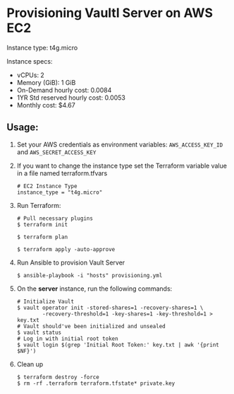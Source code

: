 # Provisioning Vaultl Server on AWS EC2

Instance type: t4g.micro

Instance specs:
- vCPUs: 2
- Memory (GiB): 1 GiB
- On-Demand hourly cost: 0.0084
- 1YR Std reserved hourly cost: 0.0053
- Monthly cost: $4.67

## Usage:

1. Set your AWS credentials as environment variables: `AWS_ACCESS_KEY_ID` and `AWS_SECRET_ACCESS_KEY`
 
1. If you want to change the instance type set the Terraform variable value in a file named terraform.tfvars

    ```shell
    # EC2 Instance Type
    instance_type = "t4g.micro"
    ```

1. Run Terraform:

    ```shell
    # Pull necessary plugins
    $ terraform init

    $ terraform plan

    $ terraform apply -auto-approve
    ```

1. Run Ansible to provision Vault Server
   
   ```shell
   $ ansible-playbook -i "hosts" provisioning.yml
   ```

1. On the **server** instance, run the following commands:

    ```shell
    # Initialize Vault
    $ vault operator init -stored-shares=1 -recovery-shares=1 \
            -recovery-threshold=1 -key-shares=1 -key-threshold=1 > key.txt
    # Vault should've been initialized and unsealed
    $ vault status
    # Log in with initial root token
    $ vault login $(grep 'Initial Root Token:' key.txt | awk '{print $NF}')
    ```

1. Clean up
    
    ```plaintext
    $ terraform destroy -force
    $ rm -rf .terraform terraform.tfstate* private.key
    ```

